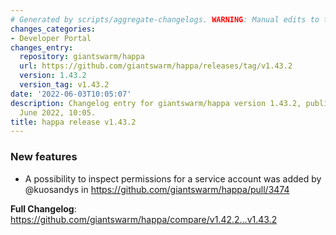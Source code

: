 ```yaml
---
# Generated by scripts/aggregate-changelogs. WARNING: Manual edits to this files will be overwritten.
changes_categories:
- Developer Portal
changes_entry:
  repository: giantswarm/happa
  url: https://github.com/giantswarm/happa/releases/tag/v1.43.2
  version: 1.43.2
  version_tag: v1.43.2
date: '2022-06-03T10:05:07'
description: Changelog entry for giantswarm/happa version 1.43.2, published on 03
  June 2022, 10:05.
title: happa release v1.43.2
---
```


### New features

* A possibility to inspect permissions for a service account was added by @kuosandys in https://github.com/giantswarm/happa/pull/3474

**Full Changelog**: https://github.com/giantswarm/happa/compare/v1.42.2...v1.43.2
